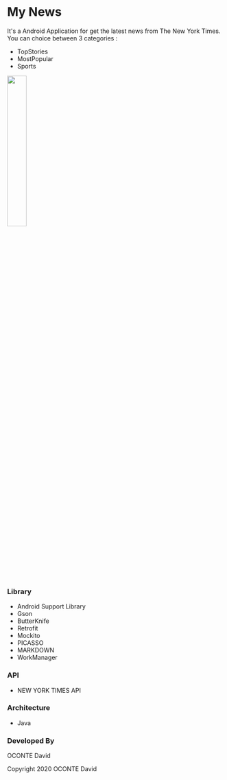 # My News
It's a Android Application for get the latest news from The New York Times. You can choice between 3 categories :
- TopStories
- MostPopular
- Sports

<img src="./res/drawable/myNews.png" width="30%" height="30%">

### Library
- Android Support Library
- Gson
- ButterKnife
- Retrofit
- Mockito
- PICASSO
- MARKDOWN
- WorkManager
### API
- NEW YORK TIMES API

### Architecture
- Java

### Developed By
OCONTE David

Copyright 2020 OCONTE David
